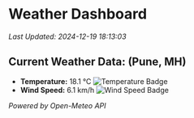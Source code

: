 
# Weather Dashboard

_Last Updated: 2024-12-19 18:13:03_

## Current Weather Data: (Pune, MH)
- **Temperature:** 18.1 °C ![Temperature Badge](https://img.shields.io/badge/Temperature-Low%20Temp-blue)
- **Wind Speed:** 6.1 km/h ![Wind Speed Badge](https://img.shields.io/badge/Wind%20Speed-Low%20Wind-blue)

*Powered by Open-Meteo API*
